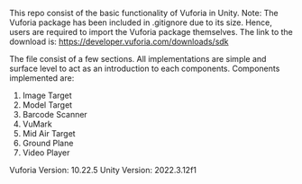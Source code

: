 This repo consist of the basic functionality of Vuforia in Unity.
Note: The Vuforia package has been included in .gitignore due to its size. Hence, users are required to import the Vuforia package themselves. The link to the download is:
https://developer.vuforia.com/downloads/sdk

The file consist of a few sections. All implementations are simple and surface level to act as an introduction to each components. Components implemented are:
1. Image Target
2. Model Target
3. Barcode Scanner
4. VuMark
5. Mid Air Target
6. Ground Plane
7. Video Player

Vuforia Version: 10.22.5
Unity Version: 2022.3.12f1
